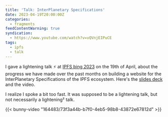```yaml
---
title: 'Talk: InterPlanetary Specifications'
date: 2023-04-19T20:00:00Z
categories:
  - fragments
feedContentWarning: true
syndication:
  - https://www.youtube.com/watch?v=vQVnjEIPuCE
tags:
  - ipfs
  - talk
---
```


I gave a lightening talk ⚡️ at [IPFS þing 2023](https://2023.ipfs-thing.io/) on the 19th of April, about the progress we have made over the past months
on building a website for the InterPlanetary Specifications of the IPFS ecosystem. Here's the [slides deck](https://cdn.hacdias.com/media/2023-04-interplanetary-specifications.pdf) and the video.

I realize I spoke a bit too fast. It was supposed to be a lightening talk, but not necessarily a lightening² talk.

{{< bunny-video "164483/73f3a44b-b7f0-4eb5-98b8-43872e67812d" >}}
